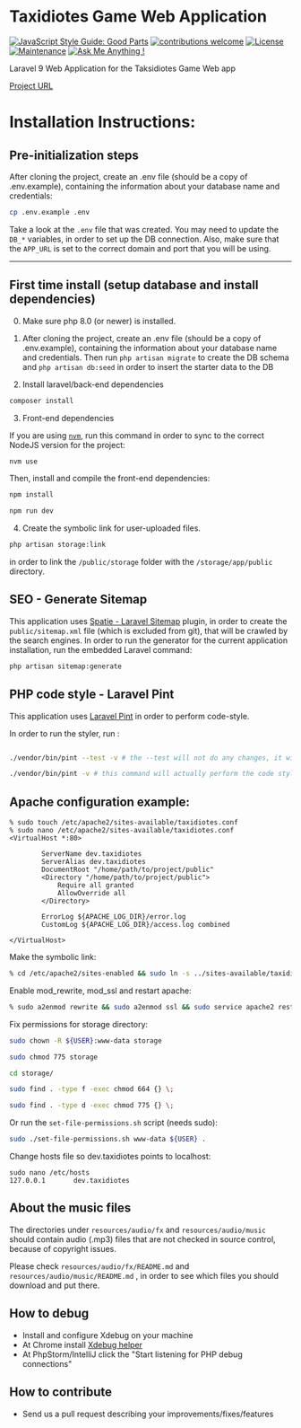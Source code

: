 # Taxidiotes Game Web Application

[![JavaScript Style Guide: Good Parts](https://img.shields.io/badge/code%20style-goodparts-brightgreen.svg?style=flat)](https://github.com/dwyl/goodparts "JavaScript The Good Parts")
[![contributions welcome](https://img.shields.io/badge/contributions-welcome-brightgreen.svg?style=flat)](https://github.com/dwyl/esta/issues)
[![License](https://img.shields.io/badge/License-Apache%202.0-blue.svg)](https://opensource.org/licenses/Apache-2.0)
[![Maintenance](https://img.shields.io/badge/Maintained%3F-yes-green.svg)](https://GitHub.com/Naereen/StrapDown.js/graphs/commit-activity)
[![Ask Me Anything !](https://img.shields.io/badge/Ask%20me-anything-1abc9c.svg)](https://GitHub.com/scify)

Laravel 9 Web Application for the Taksidiotes Game Web app

[Project URL](https://taxidiotes.scify.org/)

# Installation Instructions:

## Pre-initialization steps

After cloning the project, create an .env file (should be a copy of .env.example),
containing the information about your database name and credentials:

```bash
cp .env.example .env
```

Take a look at the `.env` file that was created. You may need to update the `DB_*` variables, in order to set up the DB
connection.
Also, make sure that the `APP_URL` is set to the correct domain and port that you will be using.

<hr>

## First time install (setup database and install dependencies)

0. Make sure php 8.0 (or newer) is installed.


1. After cloning the project, create an .env file (should be a copy of .env.example),
   containing the information about your database name and credentials.
   Then run ```php artisan migrate``` to create the DB schema and
   ```php artisan db:seed``` in order to insert the starter data to the DB

2. Install laravel/back-end dependencies
```bash
composer install
```

3. Front-end dependencies

If you are using [`nvm`](https://github.com/nvm-sh/nvm), run this command in order to sync to the correct NodeJS version for the project:

```bash
nvm use
```

Then, install and compile the front-end dependencies:

```bash
npm install

npm run dev
```

4. Create the symbolic link for user-uploaded files.

```bash
php artisan storage:link
```

in order to link the `/public/storage` folder with the `/storage/app/public` directory.

## SEO - Generate Sitemap

This application uses [Spatie - Laravel Sitemap](https://github.com/spatie/laravel-sitemap) plugin, in order to create
the `public/sitemap.xml` file (which is excluded from git), that will be crawled by the search engines.
In order to run the generator for the current application installation, run the embedded Laravel command:

```bash
php artisan sitemap:generate
```

## PHP code style - Laravel Pint

This application uses [Laravel Pint](https://laravel.com/docs/9.x/pint) in order to perform code-style.

In order to run the styler, run :

```bash

./vendor/bin/pint --test -v # the --test will not do any changes, it will just output the changes needed

./vendor/bin/pint -v # this command will actually perform the code style changes 

```

## Apache configuration example:

```
% sudo touch /etc/apache2/sites-available/taxidiotes.conf
% sudo nano /etc/apache2/sites-available/taxidiotes.conf
<VirtualHost *:80>
       
        ServerName dev.taxidiotes
        ServerAlias dev.taxidiotes
        DocumentRoot "/home/path/to/project/public"
        <Directory "/home/path/to/project/public">
            Require all granted
            AllowOverride all
        </Directory>
       
        ErrorLog ${APACHE_LOG_DIR}/error.log
        CustomLog ${APACHE_LOG_DIR}/access.log combined

</VirtualHost>
```

Make the symbolic link:

```bash
% cd /etc/apache2/sites-enabled && sudo ln -s ../sites-available/taxidiotes.conf
```

Enable mod_rewrite, mod_ssl and restart apache:

```bash
% sudo a2enmod rewrite && sudo a2enmod ssl && sudo service apache2 restart
```

Fix permissions for storage directory:

```bash
sudo chown -R ${USER}:www-data storage

sudo chmod 775 storage

cd storage/

sudo find . -type f -exec chmod 664 {} \;

sudo find . -type d -exec chmod 775 {} \;
```

Or run the `set-file-permissions.sh` script (needs sudo):

```bash
sudo ./set-file-permissions.sh www-data ${USER} .
```

Change hosts file so dev.taxidiotes points to localhost:

```$xslt
sudo nano /etc/hosts
127.0.0.1       dev.taxidiotes
```

## About the music files

The directories under `resources/audio/fx` and `resources/audio/music` should contain audio (.mp3) files that are not checked in source control, because of copyright issues.

Please check `resources/audio/fx/README.md` and `resources/audio/music/README.md` , in order to see which files you should download and put there.

## How to debug

- Install and configure Xdebug on your machine
- At Chrome
  install [Xdebug helper](https://chrome.google.com/webstore/detail/xdebug-helper/eadndfjplgieldjbigjakmdgkmoaaaoc?utm_source=chrome-app-launcher-info-dialog)
- At PhpStorm/IntelliJ click the "Start listening for PHP debug connections"



## How to contribute
- Send us a pull request describing your improvements/fixes/features
